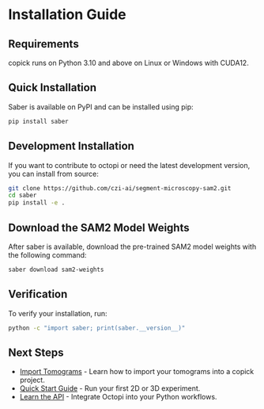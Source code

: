 # Installation Guide

## Requirements 

copick runs on Python 3.10 and above on Linux or Windows with CUDA12. 

## Quick Installation

Saber is available on PyPI and can be installed using pip:

```bash
pip install saber
```

## Development Installation

If you want to contribute to octopi or need the latest development version, you can install from source:

```bash
git clone https://github.com/czi-ai/segment-microscopy-sam2.git
cd saber
pip install -e .
```

## Download the SAM2 Model Weights

After saber is available, download the pre-trained SAM2 model weights with the following command:

```bash
saber download sam2-weights 
```

## Verification

To verify your installation, run:

```bash
python -c "import saber; print(saber.__version__)"
```

## Next Steps

- [Import Tomograms](import-tomos.md) - Learn how to import your tomograms into a copick project.
- [Quick Start Guide](quickstart.md) - Run your first 2D or 3D experiment. 
- [Learn the API](../api/quickstart.md) - Integrate Octopi into your Python workflows. 